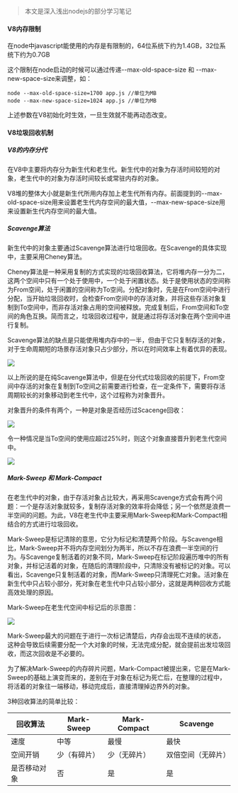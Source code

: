 >本文是深入浅出nodejs的部分学习笔记

#### V8内存限制
在node中javascript能使用的内存是有限制的，64位系统下约为1.4GB，32位系统下约为0.7GB

这个限制在node启动的时候可以通过传递--max-old-space-size 和 --max-new-space-size来调整，如：

```
node --max-old-space-size=1700 app.js //单位为MB
node --max-new-space-size=1024 app.js //单位为MB
```
上述参数在V8初始化时生效，一旦生效就不能再动态改变。

#### V8垃圾回收机制
##### V8的内存分代
在V8中主要将内存分为新生代和老生代。新生代中的对象为存活时间较短的对象，老生代中的对象为存活时间较长或常驻内存的对象。

V8堆的整体大小就是新生代所用内存加上老生代所有内存。前面提到的--max-old-space-size用来设置老生代内存空间的最大值，--max-new-space-size用来设置新生代内存空间的最大值。

##### Scavenge算法
新生代中的对象主要通过Scavenge算法进行垃圾回收。在Scavenge的具体实现中，主要采用Cheney算法。

Cheney算法是一种采用复制的方式实现的垃圾回收算法，它将堆内存一分为二，这两个空间中只有一个处于使用中，一个处于闲置状态。处于是使用状态的空间称为From空间，处于闲置的空间称为To空间。分配对象时，先是在From空间中进行分配，当开始垃圾回收时，会检查From空间中的存活对象，并将这些存活对象复制到To空间中，而非存活对象占用的空间被释放。完成复制后，From空间和To空间的角色互换。简而言之，垃圾回收过程中，就是通过将存活对象在两个空间中进行复制。

Scavenge算法的缺点是只能使用堆内存中的一半，但由于它只复制存活的对象，对于生命周期短的场景存活对象只占少部分，所以在时间效率上有着优异的表现。

![](https://haitao.nos.netease.com/0d6ce756-74ce-47c3-aa46-e74fca9ad4ac.png)

以上所说的是在纯Scavenge算法中，但是在分代式垃圾回收的前提下，From空间中存活的对象在复制到To空间之前需要进行检查，在一定条件下，需要将存活周期较长的对象移动到老生代中，这个过程称为对象晋升。

对象晋升的条件有两个，一种是对象是否经历过Scacenge回收：

![](https://haitao.nos.netease.com/a7f17709-5ae2-408a-8f27-c02e1feec668.png)

令一种情况是当To空间的使用应超过25%时，则这个对象直接晋升到老生代空间中。

![](https://haitao.nos.netease.com/8dc7d4ba-53c7-4f20-8673-1b5ca171ad28.png)


##### Mark-Sweep 和 Mark-Compact
在老生代中的对象，由于存活对象占比较大，再采用Scavenge方式会有两个问题：一个是存活对象就较多，复制存活对象的效率将会降低；另一个依然是浪费一半空间的问题。为此，V8在老生代中主要采用Mark-Sweep和Mark-Compact相结合的方式进行垃圾回收。

Mark-Sweep是标记清除的意思，它分为标记和清楚两个阶段。与Scavenge相比，Mark-Sweep并不将内存空间划分为两半，所以不存在浪费一半空间的行为。与Scavenge复制活着的对象不同，Mark-Sweep在标记阶段遍历堆中的所有对象，并标记活着的对象，在随后的清理阶段中，只清除没有被标记的对象。可以看出，Scavenge只复制活着的对象，而Mark-Sweep只清理死亡对象。活对象在新生代中只占较小部分，死对象在老生代中只占较小部分，这就是两种回收方式能高效处理的原因。

Mark-Sweep在老生代空间中标记后的示意图：

![](https://haitao.nos.netease.com/f0b96ca5-1262-4ed8-8382-f0a58f72e6b1.png)

Mark-Sweep最大的问题在于进行一次标记清楚后，内存会出现不连续的状态，这种会导致后续需要分配一个大对象的时候，无法完成分配，就会提前出发垃圾回收，而这次回收是不必要的。

为了解决Mark-Sweep的内存碎片问题，Mark-Compact被提出来，它是在Mark-Sweep的基础上演变而来的，差别在于对象在标记为死亡后，在整理的过程中，将活着的对象往一端移动，移动完成后，直接清理掉边界外的对象。

3种回收算法的简单比较：

回收算法|Mark-Sweep|Mark-Compact|Scavenge
--|--|--|--
速度|中等|最慢|最快
空间开销|少（有碎片）|少（无碎片）|双倍空间（无碎片）
是否移动对象|否|是|是



